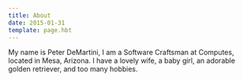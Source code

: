 ```yaml
---
title: About
date: 2015-01-31
template: page.hbt
---
```


My name is Peter DeMartini, I am a Software Craftsman at Computes, located in Mesa, Arizona. I have a lovely wife, a baby girl, an adorable golden retriever, and too many hobbies.
